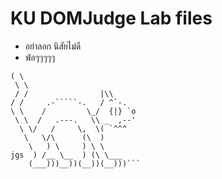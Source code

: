 # KU DOMJudge Lab files
* อย่าลอก นิสัยไม่ดี
* ฟ่อๆๆๆๆๆ
``` _
( \
 \ \
 / /                |\\
/ /     .-`````-.   / ^`-.
\ \    /         \_/  {|} `o
 \ \  /   .---.   \\ _  ,--'
  \ \/   /     \,  \( `^^^
   \   \/\      (\  )
    \   ) \     ) \ \
jgs  ) /__ \__  ) (\ \___
    (___)))__))(__))(__)))```
```